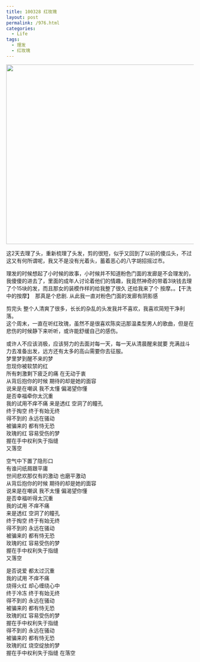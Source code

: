 ```yaml
---
title: 100328 红玫瑰
layout: post
permalink: /976.html
categories:
  - Life
tags:
  - 理发
  - 红玫瑰
---
```

[<img class="aligncenter size-full wp-image-979" title="lifa" src="http://www.80aj.com/wp-content/uploads/2010/03/lifa.jpg" alt="" width="601" height="481" />][1]

这2天去理了头，重新梳理了头发，剪的很短，似乎又回到了以前的傻瓜头，不过这又有何所谓呢，我又不是没有光着头，蓄着恶心的八字胡招摇过市。

理发的时候想起了小时候的故事，小时候并不知道粉色门面的发廊是不会理发的，我傻傻的进去了，里面的成年人讨论着他们的情趣，我竟然神奇的带着3块钱去理了个15块的发，而且那女的装模作样的给我整了很久 还给我来了个 按摩。。【干洗中的按摩】  那真是个悲剧. 从此我一直对粉色门面的发廊有阴影感

剪完头 整个人清爽了很多，长长的杂乱的头发我并不喜欢，我喜欢简短干净利落。  
这个周末，一直在听红玫瑰，虽然不是很喜欢陈奕迅那温柔型男人的歌曲，但是在悲伤的时候静下来听听，或许能舒缓自己的感伤。

或许人不应该消极，应该努力的去面对每一天，每一天从清晨醒来就要 充满战斗力去准备出发，远方还有太多的高山需要你去征服。  
梦里梦到醒不来的梦  
忽现你被软禁的红  
所有刺激剩下疲乏的痛 在无动于衷  
从背后抱你的时候 期待的却是她的面容  
说来是在嘲讽 我不太懂 偏渴望你懂  
是否幸福牵你太沉重  
我的试用不痒不痛 来是透红 空洞了的瞳孔  
终于掏空 终于有始无终  
得不到的 永远在骚动  
被骗来的 都有恃无恐  
玫瑰的红 容易受伤的梦  
握在手中权利失于指缝  
又落空

空气中下置了隐形口  
有谁问纸屑跟平庸  
世间悲欢那仅有的激动 也磨平激动  
从背后抱你的时候 期待的却是她的面容  
说来是在嘲讽 我不太懂 偏渴望你懂  
是否幸福听得太沉重  
我的试用 不痒不痛  
来是透红 空洞了的瞳孔  
终于掏空 终于有始无终  
得不到的 永远在骚动  
被骗来的 都有恃无恐  
玫瑰的红 容易受伤的梦  
握在手中权利失于指缝  
又落空

是否说爱 都太过沉重  
我的试用 不痒不痛  
烧得火红 却心缠绕心中  
终于冷冻 终于有始无终  
得不到的 永远在骚动  
被骗来的 都有恃无恐  
玫瑰的红 容易受伤的梦  
握在手中权利失于指缝  
得不到的 永远在骚动  
被骗来的 都有恃无恐  
玫瑰的红 烧空绽放的梦  
握在手中权利失于指缝 在落空

 [1]: http://www.80aj.com/wp-content/uploads/2010/03/lifa.jpg